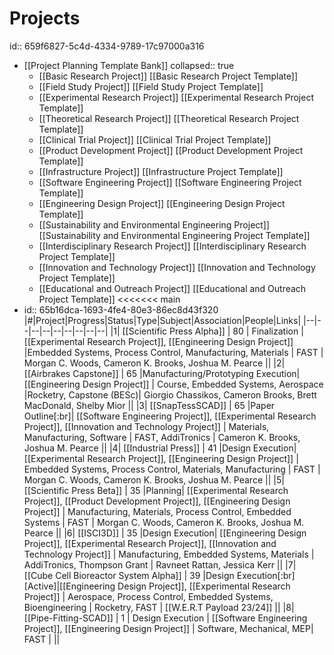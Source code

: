 # Projects
id:: 659f6827-5c4d-4334-9789-17c97000a316
- [[Project Planning Template Bank]]
  collapsed:: true
	- [[Basic Research Project]]          [[Basic Research Project Template]]
	- [[Field Study Project]]          [[Field Study Project Template]]
	- [[Experimental Research Project]]          [[Experimental Research Project Template]]
	- [[Theoretical Research Project]]          [[Theoretical Research Project Template]]
	- [[Clinical Trial Project]]          [[Clinical Trial Project Template]]
	- [[Product Development Project]]          [[Product Development Project Template]]
	- [[Infrastructure Project]]          [[Infrastructure Project Template]]
	- [[Software Engineering Project]]          [[Software Engineering Project Template]]
	- [[Engineering Design Project]]          [[Engineering Design Project Template]]
	- [[Sustainability and Environmental Engineering Project]]          [[Sustainability and Environmental Engineering Project Template]]
	- [[Interdisciplinary Research Project]]          [[Interdisciplinary Research Project Template]]
	- [[Innovation and Technology Project]]          [[Innovation and Technology Project Template]]
	- [[Educational and Outreach Project]]          [[Educational and Outreach Project Template]]
	  <<<<<<< main
- id:: 65b16dca-1693-4fe4-80e3-86ec8d43f320
  |#|Project|Progress|Status|Type|Subject|Association|People|Links|
  |--|--|--|--|--|--|--|--|--|
  |1| [[Scientific Press Alpha]] | 80 | Finalization | [[Experimental Research Project]], [[Engineering Design Project]] |Embedded Systems, Process Control, Manufacturing, Materials | FAST | Morgan C. Woods, Cameron K. Brooks, Joshua M. Pearce ||
  |2| [[Airbrakes Capstone]]  | 65 |Manufacturing/Prototyping Execution| [[Engineering Design Project]] | Course, Embedded Systems, Aerospace |Rocketry, Capstone (BESc)| Giorgio Chassikos, Cameron Brooks, Brett MacDonald, Shelby Mior ||
  |3| [[SnapTessSCAD]]  | 65 |Paper Outline[:br]| [[Software Engineering Project]], [[Experimental Research Project]], [[Innovation and Technology Project]] | Materials, Manufacturing, Software | FAST, AddiTronics | Cameron K. Brooks, Joshua M. Pearce ||
  |4| [[Industrial Press]]  | 41 |Design Execution| [[Experimental Research Project]], [[Engineering Design Project]] | Embedded Systems, Process Control, Materials, Manufacturing | FAST | Morgan C. Woods, Cameron K. Brooks, Joshua M. Pearce ||
  |5| [[Scientific Press Beta]]  | 35 |Planning| [[Experimental Research Project]], [[Product Development Project]], [[Engineering Design Project]]  | Manufacturing, Materials, Process Control, Embedded Systems | FAST | Morgan C. Woods, Cameron K. Brooks, Joshua M. Pearce ||
  |6| [[ISCI3D]]  | 35 |Design Execution| [[Engineering Design Project]], [[Experimental Research Project]], [[Innovation and Technology Project]] | Manufacturing, Embedded Systems, Materials | AddiTronics, Thompson Grant | Ravneet Rattan, Jessica Kerr ||
  |7| [[Cube Cell Bioreactor System Alpha]]  | 39 |Design Execution[:br][Active]|[[Engineering Design Project]], [[Experimental Research Project]] | Aerospace, Process Control, Embedded Systems, Bioengineering | Rocketry, FAST | [[W.E.R.T Payload 23/24]] ||
  |8| [[Pipe-Fitting-SCAD]] | 1 | Design Execution | [[Software Engineering Project]], [[Engineering Design Project]] | Software, Mechanical, MEP| FAST | ||
